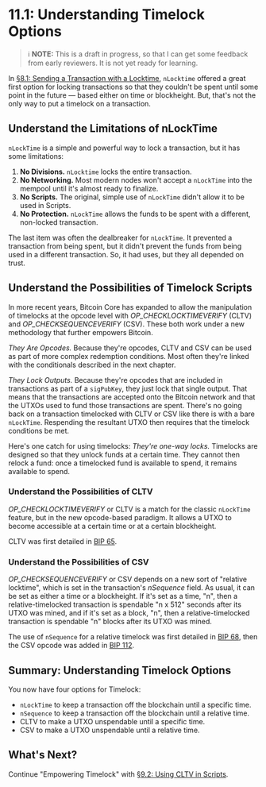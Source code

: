 # 11.1: Understanding Timelock Options

> :information_source:  **NOTE:** This is a draft in progress, so that I can get some feedback from early reviewers. It is not yet ready for learning.

In [§8.1: Sending a Transaction with a Locktime](08_1_Sending_a_Transaction_with_a_Locktime.md), `nLocktime` offered a great first option for locking transactions so that they couldn't be spent until some point in the future — based either on time or blockheight. But, that's not the only way to put a timelock on a transaction.

## Understand the Limitations of nLockTime

`nLockTime` is a simple and powerful way to lock a transaction, but it has some limitations:

1. **No Divisions.** `nLocktime` locks the entire transaction.
2. **No Networking.** Most modern nodes won't accept a `nLockTime` into the mempool until it's almost ready to finalize.
3. **No Scripts.** The original, simple use of `nLockTime` didn't allow it to be used in Scripts.
4. **No Protection.** `nLockTime` allows the funds to be spent with a different, non-locked transaction.

The last item was often the dealbreaker for `nLockTime`. It prevented a transaction from being spent, but it didn't prevent the funds from being used in a different transaction. So, it had uses, but they all depended on trust.

## Understand the Possibilities of Timelock Scripts

In more recent years, Bitcoin Core has expanded to allow the manipulation of timelocks at the opcode level with _OP_CHECKLOCKTIMEVERIFY_ (CLTV) and _OP_CHECKSEQUENCEVERIFY_ (CSV). These both work under a new methodology that further empowers Bitcoin.

_They Are Opcodes._ Because they're opcodes, CLTV and CSV can be used as part of more complex redemption conditions. Most often they're linked with the conditionals described in the next chapter.

_They Lock Outputs._ Because they're opcodes that are included in transactions as part of a `sigPubKey`, they just lock that single output. That means that the transactions are accepted onto the Bitcoin network and that the UTXOs used to fund those transactions are spent. There's no going back on a transaction timelocked with CLTV or CSV like there is with a bare `nLockTime`. Respending the resultant UTXO then requires that the timelock conditions be met.

Here's one catch for using timelocks: _They're one-way locks._ Timelocks are designed so that they unlock funds at a certain time. They cannot then relock a fund: once a timelocked fund is available to spend, it remains available to spend.

### Understand the Possibilities of CLTV

_OP_CHECKLOCKTIMEVERIFY_ or CLTV is a match for the classic `nLockTime` feature, but in the new opcode-based paradigm. It allows a UTXO to become accessible at a certain time or at a certain blockheight. 

CLTV was first detailed in [BIP 65](https://github.com/bitcoin/bips/blob/master/bip-0065.mediawiki).

### Understand the Possibilities of CSV

_OP_CHECKSEQUENCEVERIFY_ or CSV depends on a new sort of "relative locktime", which is set in the transaction's _nSequence_ field. As usual, it can be set as either a time or a blockheight. If it's set as a time, "n", then a relative-timelocked transaction is spendable "n x 512" seconds after its UTXO was mined, and if it's set as a block, "n", then a relative-timelocked transaction is spendable "n" blocks after its UTXO was mined.

The use of `nSequence` for a relative timelock was first detailed in [BIP 68](https://github.com/bitcoin/bips/blob/master/bip-0068.mediawiki), then the CSV opcode was added in [BIP 112](https://github.com/bitcoin/bips/blob/master/bip-0112.mediawiki).

## Summary: Understanding Timelock Options

You now have four options for Timelock:

* `nLockTime` to keep a transaction off the blockchain until a specific time.
* `nSequence` to keep a transaction off the blockchain until a relative time.
* CLTV to make a UTXO unspendable until a specific time.
* CSV to make a UTXO unspendable until a relative time.

## What's Next?

Continue "Empowering Timelock" with [§9.2: Using CLTV in Scripts](09_2_Using_CLTV_in_Scripts.md). 
